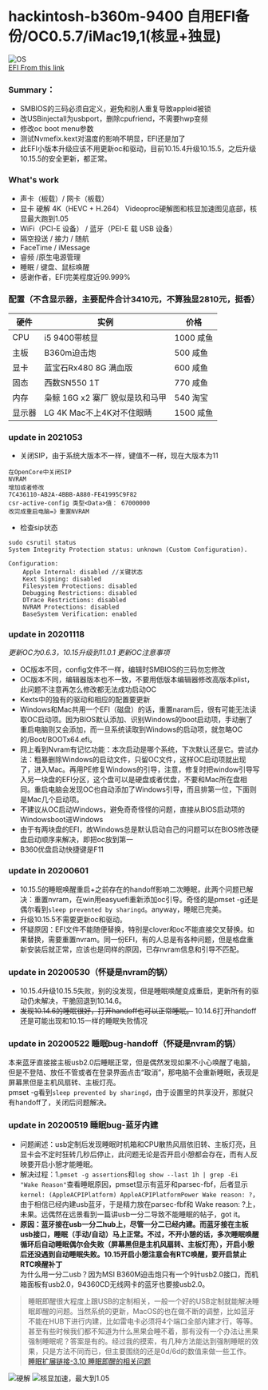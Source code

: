 # hackintosh-b360m-9400 自用EFI备份/OC0.5.7/iMac19,1(核显+独显)
![OS](https://pic1awn.oss-cn-shanghai.aliyuncs.com/img/20210726141618.png?osx)  
[EFI From this link](https://github.com/GeQ1an/MSI-B360M-MORTAR-HACKINTOSH-OPENCORE-EFI "refer")  
### Summary：  
- SMBIOS的三码必须自定义，避免和别人重复导致appleid被锁
- 改USBinjectall为usbport，删除cpufriend，不需要hwp变频
- 修改oc boot menu参数
- 测试Nvmefix.kext对温度的影响不明显，EFI还是加了
- 此EFI小版本升级应该不用更新oc和驱动，目前10.15.4升级10.15.5，之后升级10.15.5的安全更新，都正常。
### What's work
- 声卡（板载）/ 网卡（板载）
- 显卡 硬解 4K（HEVC + H.264） Videoproc硬解图和核显加速图见底部，核显最大跑到1.05
- WiFi（PCI-E 设备） / 蓝牙（PEI-E 载 USB 设备）
- 隔空投送 / 接力 / 随航
- FaceTime / iMessage
- 睿频 /原生电源管理
- 睡眠 / 键盘、鼠标唤醒  
- 感谢作者，EFI完美程度近99.999%

### 配置（不含显示器，主要配件合计3410元，不算独显2810元，挺香）
|   硬件 | 实例  | 价格 |
| ------------ | ------------ |------------ |
| CPU  | i5 9400带核显  | 1000 咸鱼 |
|  主板 |B360m迫击炮   | 500 咸鱼 |
| 显卡  | 蓝宝石Rx480 8G 满血版  | 600 咸鱼 |
| 固态  | 西数SN550 1T    | 770 咸鱼|
| 内存  | 枭鲸 16G x2 寨厂 貌似是玖和马甲 | 540 淘宝 |
| 显示器  | LG 4K Mac不上4K对不住眼睛 | 1500 咸鱼 |    

### update  in 2021053
- 关闭SIP，由于系统大版本不一样，键值不一样，现在大版本为11
```
在OpenCore中关闭SIP
NVRAM
增加或者修改
7C436110-AB2A-4BBB-A880-FE41995C9F82
csr-active-config 类型<Data>值： 67000000
改完成重启电脑=》重置NVRAM
```
- 检查sip状态
```
sudo csrutil status
System Integrity Protection status: unknown (Custom Configuration).

Configuration:
	Apple Internal: disabled //关键状态
	Kext Signing: disabled
	Filesystem Protections: disabled
	Debugging Restrictions: disabled
	DTrace Restrictions: disabled
	NVRAM Protections: disabled
	BaseSystem Verification: enabled

```
### update  in 20201118
*更新OC为0.6.3，10.15升级到11.0.1  更新OC注意事项*
- OC版本不同，config文件不一样，编辑时SMBIOS的三码勿忘修改
- OC版本不同，编辑器版本也不一致，不要用低版本编辑器修改高版本plist，此问题不注意再怎么修改都无法成功启动OC
- Kexts中的独有的驱动和相应的配置要更新
- Windows和Mac共用一个EFI（磁盘）的话，重置naram后，很有可能无法读取OC启动项。因为BIOS默认添加、识别Windows的boot启动项，手动删了重启电脑则又会添加，而一旦系统读取到Windows的启动项，就忽略OC的/Boot/BOOTx64.efi。
- 网上看到Nvram有记忆功能：本次启动是哪个系统，下次默认还是它。尝试办法：粗暴删除Windows的启动文件，只留OC文件，这样OC启动项就出现了，进入Mac。再用PE修复Windows的引导，注意，修复时把window引导写入另一块盘的EFI分区，这个盘可以是硬盘或者优盘，不要和Mac所在盘相同。重启电脑会发现OC也自动添加了Windows引导，而且排第一位，下面则是Mac几个启动项。
- 不建议从OC启动Windows，避免奇奇怪怪的问题，直接从BIOS启动项的Windowsboot进Windows
- 由于有两块盘的EFI，故Windows总是默认启动自己的问题可以在BIOS修改硬盘启动顺序来解决，即把oc放到第一
- B360优盘启动快捷键是F11

### update  in 20200601
- 10.15.5的睡眠唤醒重启+之前存在的handoff影响二次睡眠，此两个问题已解决：重置nvram，在win用easyuefi重新添加oc引导。奇怪的是pmset -g还是偶尔看到`sleep prevented by sharingd`。anyway，睡眠已完美。
- 升级10.15.5不需要更新oc和驱动。
- 怀疑原因：EFI文件不能随便替换，特别是clover和oc不能直接交叉替换。如果替换，需要重置nvram。同一份EFI，有的人总是有各种问题，但是格盘重新安装后就正常，应该也是同样的原因，已存nvram信息和引导不匹配。

### update  in 20200530（怀疑是nvram的锅） 
- 10.15.4升级10.15.5失败，别的没发现，但是睡眠唤醒变成重启，更新所有的驱动仍未解决，干脆回退到10.14.6。
- ~~发现10.14.6的睡眠很好，打开handoff也可以正常睡眠。~~  10.14.6打开handoff还是可能出现和10.15一样的睡眠失败情况
### update  in 20200522  睡眠bug-handoff（怀疑是nvram的锅） 
本来蓝牙直接接主板usb2.0后睡眠正常，但是偶然发现如果不小心唤醒了电脑，但是不登陆、放任不管或者在登录界面点击“取消”，那电脑不会重新睡眠，表现是屏幕黑但是主机风扇转、主板灯亮。  
pmset -g看到`sleep prevented by sharingd`，由于设置里的共享没开，那就只有handoff了，关闭后问题解决。

### update  in 20200519 睡眠bug-蓝牙内建
- 问题阐述：usb定制后发现睡眠时机箱和CPU散热风扇依旧转、主板灯亮，且显卡会不定时狂转几秒后停止，此问题无论是否开启小憩都会存在，而有人反映要开启小憩才能睡眠。
- 解决过程：1.`pmset -g assertions`和`log show --last 1h | grep -Ei "Wake Reason"`查看睡眠原因，pmset显示有蓝牙和parsec-fbf，后者显示`kernel: (AppleACPIPlatform) AppleACPIPlatformPower Wake reason: ?`，由于相信已经内建usb蓝牙，于是精力放在parsec-fbf和 Wake reason: ?上，未果。远偶然在远景看到一篇讲usb一分二导致不能睡眠的帖子，got it。
- **原因：蓝牙接在usb一分二hub上，尽管一分二已经内建。而蓝牙接在主板usb接口，睡眠（手动/自动）马上正常。不过，不开小憩的话，多次睡眠唤醒循环后自动睡眠偶尔会失败（屏幕黑但是主机风扇转、主板灯亮），开启小憩后还没遇到自动睡眠失败。10.15开启小憩注意会有RTC唤醒，要开启禁止RTC唤醒补丁**      
为什么用一分二usb？因为MSI B360M迫击炮只有一个9针usb2.0接口，而机箱面板有usb2.0，94360CD无线网卡的蓝牙也要接usb2.0。    
>睡眠即醒很大程度上跟USB的定制相关，一般一个好的USB定制就能解决睡眠即醒的问题。当然系统的更新，MacOS的也在做不断的调整，比如蓝牙不能在HUB下进行内建，比如雷电卡必须将4个端口全部内建才行，等等。甚至有些时候我们都不知道为什么黑果会睡不着，那有没有一个办法让黑果强制睡眠呢？答案是有的。经过我的摸索，有几种方法能达到强制睡眠的效果，只是方法不同而已，但主要围绕的还是0d/6d的数值来做一些工作。       
[睡眠扩展链接-3.10 睡眠即醒的相关问题](https://blog.xjn819.com/?p=543 "睡眠扩展链接-3.10 睡眠即醒的相关问题")  

![硬解](https://raw.githubusercontent.com/c1awn/hackintosh-b360m-9400-EFI/master/Images/videoproc.png)
![核显加速，最大到1.05](https://github.com/c1awn/hackintosh-b360m-9400-EFI/blob/master/Images/IGPU.png?raw=true)
